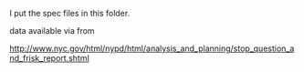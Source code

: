 I put the spec files in this folder.

data available via from

http://www.nyc.gov/html/nypd/html/analysis_and_planning/stop_question_and_frisk_report.shtml
